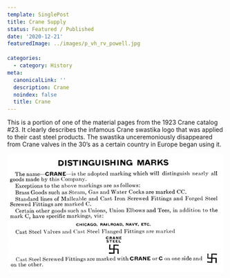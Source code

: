 ```yaml
---
template: SinglePost
title: Crane Supply
status: Featured / Published
date: '2020-12-21'
featuredImage: ../images/p_vh_rv_powell.jpg

categories:
  - category: History
meta:
  canonicalLink: ''
  description: Crane
  noindex: false
  title: Crane
---
```


This is a portion of one of the material pages from the 1923 Crane catalog #23. It clearly describes the infamous Crane swastika logo that was applied to their cast steel products. The swastika unceremoniously disappeared from Crane valves in the 30’s as a certain country in Europe began using it.

![Test Image](../images/p_vh_swastika.jpg)



